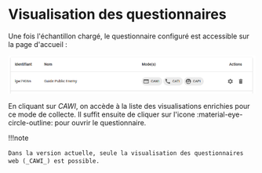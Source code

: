 # Visualisation des questionnaires

Une fois l'échantillon chargé, le questionnaire configuré est accessible sur la page d'accueil :

![Liste des questionnaires](../../img/public-enemy/questionnaire-liste-pe.png)

En cliquant sur _CAWI_, on accède à la liste des visualisations enrichies pour ce mode de collecte. Il suffit ensuite de cliquer sur l'icone :material-eye-circle-outline: pour ouvrir le questionnaire.

!!!note

    Dans la version actuelle, seule la visualisation des questionnaires web (_CAWI_) est possible.